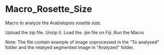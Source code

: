# Macro_Rosette_Size
Macro to analyze the Arabidopsis rosette size.

Upload the zip file.
Unzip it.
Load the .ijm file on Fiji.
Run the Macro

Note: The file contain example of image unprocessed in the "To analysed" folder and the relatyed segmented image in "Analyzed" folder.
